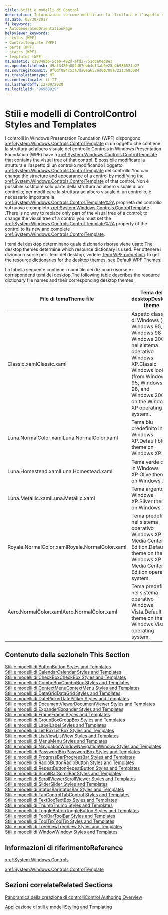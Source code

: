 ```yaml
---
title: Stili e modelli di Control
description: Informazioni su come modificare la struttura e l'aspetto di un controllo Windows Presentation Foundation modificando il ControlTemplate del controllo.
ms.date: 03/30/2017
f1_keywords:
- AutoGeneratedOrientationPage
helpviewer_keywords:
- styles [WPF]
- ControlTemplate [WPF]
- parts [WPF]
- states [WPF]
- templates [WPF]
ms.assetid: c19049bb-5ceb-492d-afd2-751dca0ed8e3
ms.openlocfilehash: d9af3480a804d67ebb4df3ab9e25a2b986521e27
ms.sourcegitcommit: 9f6df084c53a3da0ea657ed0d708a72213683084
ms.translationtype: MT
ms.contentlocale: it-IT
ms.lasthandoff: 12/09/2020
ms.locfileid: "96968929"
---
```

# <a name="control-styles-and-templates"></a><span data-ttu-id="e5f2d-103">Stili e modelli di Control</span><span class="sxs-lookup"><span data-stu-id="e5f2d-103">Control Styles and Templates</span></span>
<span data-ttu-id="e5f2d-104">I controlli in Windows Presentation Foundation (WPF) dispongono <xref:System.Windows.Controls.ControlTemplate> di un oggetto che contiene la struttura ad albero visuale del controllo.</span><span class="sxs-lookup"><span data-stu-id="e5f2d-104">Controls in Windows Presentation Foundation (WPF) have a <xref:System.Windows.Controls.ControlTemplate> that contains the visual tree of that control.</span></span> <span data-ttu-id="e5f2d-105">È possibile modificare la struttura e l'aspetto di un controllo modificando l'oggetto <xref:System.Windows.Controls.ControlTemplate> del controllo.</span><span class="sxs-lookup"><span data-stu-id="e5f2d-105">You can change the structure and appearance of a control by modifying the <xref:System.Windows.Controls.ControlTemplate> of that control.</span></span> <span data-ttu-id="e5f2d-106">Non è possibile sostituire solo parte della struttura ad albero visuale di un controllo; per modificare la struttura ad albero visuale di un controllo, è necessario impostare la <xref:System.Windows.Controls.Control.Template%2A> proprietà del controllo sul nuovo e completo <xref:System.Windows.Controls.ControlTemplate> .</span><span class="sxs-lookup"><span data-stu-id="e5f2d-106">There is no way to replace only part of the visual tree of a control; to change the visual tree of a control you must set the <xref:System.Windows.Controls.Control.Template%2A> property of the control to its new and complete <xref:System.Windows.Controls.ControlTemplate>.</span></span>  
  
 <span data-ttu-id="e5f2d-107">I temi del desktop determinano quale dizionario risorse viene usato.</span><span class="sxs-lookup"><span data-stu-id="e5f2d-107">The desktop themes determine which resource dictionary is used.</span></span> <span data-ttu-id="e5f2d-108">Per ottenere i dizionari risorse per i temi del desktop, vedere [Temi WPF predefiniti](https://github.com/Microsoft/WPF-Samples/tree/master/Graphics/2DTransforms).</span><span class="sxs-lookup"><span data-stu-id="e5f2d-108">To get the resource dictionaries for the desktop themes, see [Default WPF Themes](https://github.com/Microsoft/WPF-Samples/tree/master/Graphics/2DTransforms).</span></span>  
  
 <span data-ttu-id="e5f2d-109">La tabella seguente contiene i nomi file dei dizionari risorse e i corrispondenti temi del desktop.</span><span class="sxs-lookup"><span data-stu-id="e5f2d-109">The following table describes the resource dictionary file names and their corresponding desktop themes.</span></span>  
  
|<span data-ttu-id="e5f2d-110">File di tema</span><span class="sxs-lookup"><span data-stu-id="e5f2d-110">Theme file</span></span>|<span data-ttu-id="e5f2d-111">Tema del desktop</span><span class="sxs-lookup"><span data-stu-id="e5f2d-111">Desktop theme</span></span>|  
|----------------|-------------------|  
|<span data-ttu-id="e5f2d-112">Classic.xaml</span><span class="sxs-lookup"><span data-stu-id="e5f2d-112">Classic.xaml</span></span>|<span data-ttu-id="e5f2d-113">Aspetto classico di Windows (da Windows 95, Windows 98 e Windows 2000) nel sistema operativo Windows XP.</span><span class="sxs-lookup"><span data-stu-id="e5f2d-113">Classic Windows look (from Windows 95, Windows 98, and Windows 2000) on the Windows XP operating system..</span></span>|  
|<span data-ttu-id="e5f2d-114">Luna.NormalColor.xaml</span><span class="sxs-lookup"><span data-stu-id="e5f2d-114">Luna.NormalColor.xaml</span></span>|<span data-ttu-id="e5f2d-115">Tema blu predefinito in Windows XP.</span><span class="sxs-lookup"><span data-stu-id="e5f2d-115">Default blue theme on Windows XP.</span></span>|  
|<span data-ttu-id="e5f2d-116">Luna.Homestead.xaml</span><span class="sxs-lookup"><span data-stu-id="e5f2d-116">Luna.Homestead.xaml</span></span>|<span data-ttu-id="e5f2d-117">Tema verde oliva in Windows XP.</span><span class="sxs-lookup"><span data-stu-id="e5f2d-117">Olive theme on Windows XP.</span></span>|  
|<span data-ttu-id="e5f2d-118">Luna.Metallic.xaml</span><span class="sxs-lookup"><span data-stu-id="e5f2d-118">Luna.Metallic.xaml</span></span>|<span data-ttu-id="e5f2d-119">Tema argento in Windows XP.</span><span class="sxs-lookup"><span data-stu-id="e5f2d-119">Silver theme on Windows XP.</span></span>|  
|<span data-ttu-id="e5f2d-120">Royale.NormalColor.xaml</span><span class="sxs-lookup"><span data-stu-id="e5f2d-120">Royale.NormalColor.xaml</span></span>|<span data-ttu-id="e5f2d-121">Tema predefinito nel sistema operativo Windows XP Media Center Edition.</span><span class="sxs-lookup"><span data-stu-id="e5f2d-121">Default theme on the Windows XP Media Center Edition operating system.</span></span>|  
|<span data-ttu-id="e5f2d-122">Aero.NormalColor.xaml</span><span class="sxs-lookup"><span data-stu-id="e5f2d-122">Aero.NormalColor.xaml</span></span>|<span data-ttu-id="e5f2d-123">Tema predefinito nel sistema operativo Windows Vista.</span><span class="sxs-lookup"><span data-stu-id="e5f2d-123">Default theme on the Windows Vista operating system.</span></span>|  
  
## <a name="in-this-section"></a><span data-ttu-id="e5f2d-124">Contenuto della sezione</span><span class="sxs-lookup"><span data-stu-id="e5f2d-124">In This Section</span></span>  
 [<span data-ttu-id="e5f2d-125">Stili e modelli di Button</span><span class="sxs-lookup"><span data-stu-id="e5f2d-125">Button Styles and Templates</span></span>](button-styles-and-templates.md)  
 [<span data-ttu-id="e5f2d-126">Stili e modelli di Calendar</span><span class="sxs-lookup"><span data-stu-id="e5f2d-126">Calendar Styles and Templates</span></span>](calendar-styles-and-templates.md)  
 [<span data-ttu-id="e5f2d-127">Stili e modelli di CheckBox</span><span class="sxs-lookup"><span data-stu-id="e5f2d-127">CheckBox Styles and Templates</span></span>](checkbox-styles-and-templates.md)  
 [<span data-ttu-id="e5f2d-128">Stili e modelli di ComboBox</span><span class="sxs-lookup"><span data-stu-id="e5f2d-128">ComboBox Styles and Templates</span></span>](combobox-styles-and-templates.md)  
 [<span data-ttu-id="e5f2d-129">Stili e modelli di ContextMenu</span><span class="sxs-lookup"><span data-stu-id="e5f2d-129">ContextMenu Styles and Templates</span></span>](contextmenu-styles-and-templates.md)  
 [<span data-ttu-id="e5f2d-130">Stili e modelli di DataGrid</span><span class="sxs-lookup"><span data-stu-id="e5f2d-130">DataGrid Styles and Templates</span></span>](datagrid-styles-and-templates.md)  
 [<span data-ttu-id="e5f2d-131">Stili e modelli di DatePicker</span><span class="sxs-lookup"><span data-stu-id="e5f2d-131">DatePicker Styles and Templates</span></span>](datepicker-styles-and-templates.md)  
 [<span data-ttu-id="e5f2d-132">Stili e modelli di DocumentViewer</span><span class="sxs-lookup"><span data-stu-id="e5f2d-132">DocumentViewer Styles and Templates</span></span>](documentviewer-styles-and-templates.md)  
 [<span data-ttu-id="e5f2d-133">Stili e modelli di Expander</span><span class="sxs-lookup"><span data-stu-id="e5f2d-133">Expander Styles and Templates</span></span>](expander-styles-and-templates.md)  
 [<span data-ttu-id="e5f2d-134">Stili e modelli di Frame</span><span class="sxs-lookup"><span data-stu-id="e5f2d-134">Frame Styles and Templates</span></span>](frame-styles-and-templates.md)  
 [<span data-ttu-id="e5f2d-135">Stili e modelli di GroupBox</span><span class="sxs-lookup"><span data-stu-id="e5f2d-135">GroupBox Styles and Templates</span></span>](groupbox-styles-and-templates.md)  
 [<span data-ttu-id="e5f2d-136">Stili e modelli di Label</span><span class="sxs-lookup"><span data-stu-id="e5f2d-136">Label Styles and Templates</span></span>](label-styles-and-templates.md)  
 [<span data-ttu-id="e5f2d-137">Stili e modelli di ListBox</span><span class="sxs-lookup"><span data-stu-id="e5f2d-137">ListBox Styles and Templates</span></span>](listbox-styles-and-templates.md)  
 [<span data-ttu-id="e5f2d-138">Stili e modelli di ListView</span><span class="sxs-lookup"><span data-stu-id="e5f2d-138">ListView Styles and Templates</span></span>](listview-styles-and-templates.md)  
 [<span data-ttu-id="e5f2d-139">Stili e modelli di Menu</span><span class="sxs-lookup"><span data-stu-id="e5f2d-139">Menu Styles and Templates</span></span>](menu-styles-and-templates.md)  
 [<span data-ttu-id="e5f2d-140">Stili e modelli di NavigationWindow</span><span class="sxs-lookup"><span data-stu-id="e5f2d-140">NavigationWindow Styles and Templates</span></span>](navigationwindow-styles-and-templates.md)  
 [<span data-ttu-id="e5f2d-141">Stili e modelli di PasswordBox</span><span class="sxs-lookup"><span data-stu-id="e5f2d-141">PasswordBox Styles and Templates</span></span>](passwordbox-styles-and-templates.md)  
 [<span data-ttu-id="e5f2d-142">Stili e modelli di ProgressBar</span><span class="sxs-lookup"><span data-stu-id="e5f2d-142">ProgressBar Styles and Templates</span></span>](progressbar-styles-and-templates.md)  
 [<span data-ttu-id="e5f2d-143">Stili e modelli di RadioButton</span><span class="sxs-lookup"><span data-stu-id="e5f2d-143">RadioButton Styles and Templates</span></span>](radiobutton-styles-and-templates.md)  
 [<span data-ttu-id="e5f2d-144">Stili e modelli di RepeatButton</span><span class="sxs-lookup"><span data-stu-id="e5f2d-144">RepeatButton Styles and Templates</span></span>](repeatbutton-styles-and-templates.md)  
 [<span data-ttu-id="e5f2d-145">Stili e modelli di ScrollBar</span><span class="sxs-lookup"><span data-stu-id="e5f2d-145">ScrollBar Styles and Templates</span></span>](scrollbar-styles-and-templates.md)  
 [<span data-ttu-id="e5f2d-146">Stili e modelli di ScrollViewer</span><span class="sxs-lookup"><span data-stu-id="e5f2d-146">ScrollViewer Styles and Templates</span></span>](scrollviewer-styles-and-templates.md)  
 [<span data-ttu-id="e5f2d-147">Stili e modelli di Slider</span><span class="sxs-lookup"><span data-stu-id="e5f2d-147">Slider Styles and Templates</span></span>](slider-styles-and-templates.md)  
 [<span data-ttu-id="e5f2d-148">Stili e modelli di StatusBar</span><span class="sxs-lookup"><span data-stu-id="e5f2d-148">StatusBar Styles and Templates</span></span>](statusbar-styles-and-templates.md)  
 [<span data-ttu-id="e5f2d-149">Stili e modelli di TabControl</span><span class="sxs-lookup"><span data-stu-id="e5f2d-149">TabControl Styles and Templates</span></span>](tabcontrol-styles-and-templates.md)  
 [<span data-ttu-id="e5f2d-150">Stili e modelli di TextBox</span><span class="sxs-lookup"><span data-stu-id="e5f2d-150">TextBox Styles and Templates</span></span>](textbox-styles-and-templates.md)  
 [<span data-ttu-id="e5f2d-151">Stili e modelli di Thumb</span><span class="sxs-lookup"><span data-stu-id="e5f2d-151">Thumb Styles and Templates</span></span>](thumb-styles-and-templates.md)  
 [<span data-ttu-id="e5f2d-152">Stili e modelli di ToggleButton</span><span class="sxs-lookup"><span data-stu-id="e5f2d-152">ToggleButton Styles and Templates</span></span>](togglebutton-styles-and-templates.md)  
 [<span data-ttu-id="e5f2d-153">Stili e modelli di ToolBar</span><span class="sxs-lookup"><span data-stu-id="e5f2d-153">ToolBar Styles and Templates</span></span>](toolbar-styles-and-templates.md)  
 [<span data-ttu-id="e5f2d-154">Stili e modelli di ToolTip</span><span class="sxs-lookup"><span data-stu-id="e5f2d-154">ToolTip Styles and Templates</span></span>](tooltip-styles-and-templates.md)  
 [<span data-ttu-id="e5f2d-155">Stili e modelli di TreeView</span><span class="sxs-lookup"><span data-stu-id="e5f2d-155">TreeView Styles and Templates</span></span>](treeview-styles-and-templates.md)  
 [<span data-ttu-id="e5f2d-156">Stili e modelli di Window</span><span class="sxs-lookup"><span data-stu-id="e5f2d-156">Window Styles and Templates</span></span>](window-styles-and-templates.md)  
  
## <a name="reference"></a><span data-ttu-id="e5f2d-157">Informazioni di riferimento</span><span class="sxs-lookup"><span data-stu-id="e5f2d-157">Reference</span></span>  
 <xref:System.Windows.Controls>  
  
 <xref:System.Windows.Controls.ControlTemplate>  
  
## <a name="related-sections"></a><span data-ttu-id="e5f2d-158">Sezioni correlate</span><span class="sxs-lookup"><span data-stu-id="e5f2d-158">Related Sections</span></span>  
 [<span data-ttu-id="e5f2d-159">Panoramica della creazione di controlli</span><span class="sxs-lookup"><span data-stu-id="e5f2d-159">Control Authoring Overview</span></span>](control-authoring-overview.md)  
  
 [<span data-ttu-id="e5f2d-160">Applicazione di stili e modelli</span><span class="sxs-lookup"><span data-stu-id="e5f2d-160">Styling and Templating</span></span>](/dotnet/desktop-wpf/fundamentals/styles-templates-overview)

